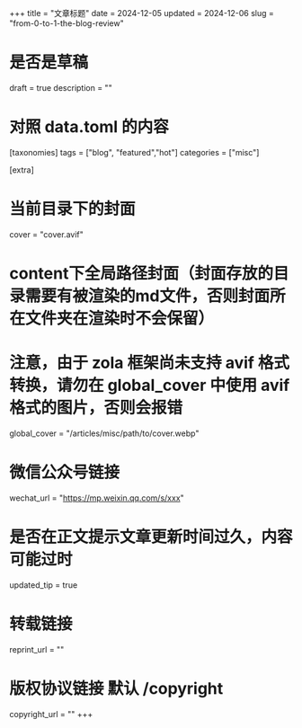 +++
title = "文章标题"
date = 2024-12-05
updated = 2024-12-06
slug = "from-0-to-1-the-blog-review"
# 是否是草稿
draft = true
description = ""

# 对照 data.toml 的内容
[taxonomies]
tags = ["blog", "featured","hot"]
categories = ["misc"]

[extra]
# 当前目录下的封面
cover = "cover.avif"
# content下全局路径封面（封面存放的目录需要有被渲染的md文件，否则封面所在文件夹在渲染时不会保留）
# 注意，由于 zola 框架尚未支持 avif 格式转换，请勿在 global_cover 中使用 avif 格式的图片，否则会报错
global_cover  = "/articles/misc/path/to/cover.webp"
# 微信公众号链接
wechat_url = "https://mp.weixin.qq.com/s/xxx"
# 是否在正文提示文章更新时间过久，内容可能过时
updated_tip = true
# 转载链接
reprint_url = ""
# 版权协议链接 默认 /copyright
copyright_url = ""
+++